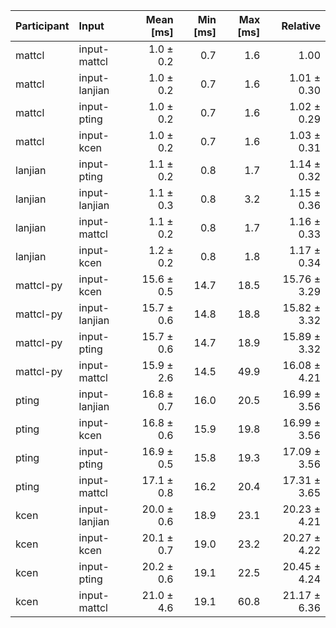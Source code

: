 | Participant | Input | Mean [ms] | Min [ms] | Max [ms] | Relative |
|:---|:---|---:|---:|---:|---:|
| mattcl | input-mattcl | 1.0 ± 0.2 | 0.7 | 1.6 | 1.00 |
| mattcl | input-lanjian | 1.0 ± 0.2 | 0.7 | 1.6 | 1.01 ± 0.30 |
| mattcl | input-pting | 1.0 ± 0.2 | 0.7 | 1.6 | 1.02 ± 0.29 |
| mattcl | input-kcen | 1.0 ± 0.2 | 0.7 | 1.6 | 1.03 ± 0.31 |
| lanjian | input-pting | 1.1 ± 0.2 | 0.8 | 1.7 | 1.14 ± 0.32 |
| lanjian | input-lanjian | 1.1 ± 0.3 | 0.8 | 3.2 | 1.15 ± 0.36 |
| lanjian | input-mattcl | 1.1 ± 0.2 | 0.8 | 1.7 | 1.16 ± 0.33 |
| lanjian | input-kcen | 1.2 ± 0.2 | 0.8 | 1.8 | 1.17 ± 0.34 |
| mattcl-py | input-kcen | 15.6 ± 0.5 | 14.7 | 18.5 | 15.76 ± 3.29 |
| mattcl-py | input-lanjian | 15.7 ± 0.6 | 14.8 | 18.8 | 15.82 ± 3.32 |
| mattcl-py | input-pting | 15.7 ± 0.6 | 14.7 | 18.9 | 15.89 ± 3.32 |
| mattcl-py | input-mattcl | 15.9 ± 2.6 | 14.5 | 49.9 | 16.08 ± 4.21 |
| pting | input-lanjian | 16.8 ± 0.7 | 16.0 | 20.5 | 16.99 ± 3.56 |
| pting | input-kcen | 16.8 ± 0.6 | 15.9 | 19.8 | 16.99 ± 3.56 |
| pting | input-pting | 16.9 ± 0.5 | 15.8 | 19.3 | 17.09 ± 3.56 |
| pting | input-mattcl | 17.1 ± 0.8 | 16.2 | 20.4 | 17.31 ± 3.65 |
| kcen | input-lanjian | 20.0 ± 0.6 | 18.9 | 23.1 | 20.23 ± 4.21 |
| kcen | input-kcen | 20.1 ± 0.7 | 19.0 | 23.2 | 20.27 ± 4.22 |
| kcen | input-pting | 20.2 ± 0.6 | 19.1 | 22.5 | 20.45 ± 4.24 |
| kcen | input-mattcl | 21.0 ± 4.6 | 19.1 | 60.8 | 21.17 ± 6.36 |
